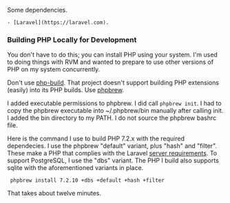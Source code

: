 
Some dependencies.

    - [Laravel](https://laravel.com).

### Building PHP Locally for Development

You don't have to do this; you can install PHP using your system.
I'm used to doing things with RVM and wanted to prepare to use
other versions of PHP on my system concurrently.

Don't use [php-build](https://php-build.github.io). That project
doesn't support building PHP extensions (easily) into its PHP
builds. Use [phpbrew](https://github.com/phpbrew/phpbrew).

I added executable permissions to phpbrew. I did call `phpbrew init`.
I had to copy the phpbrew executable into ~/.phpbrew/bin manually
after calling init. I added the bin directory to my PATH. I do not
source the phpbrew bashrc file.

Here is the command I use to build PHP 7.2.x with the required
dependecies. I use the phpbrew "default" variant, plus "hash" and
"filter".  These make a PHP that complies with the Laravel [server
requirements](https://laravel.com/docs/5.7/installation#server-requirements).
To support PostgreSQL, I use the "dbs" variant. The PHP I build also
supports sqlite with the aforementioned variants in place.

     phpbrew install 7.2.10 +dbs +default +hash +filter

That takes about twelve minutes.

